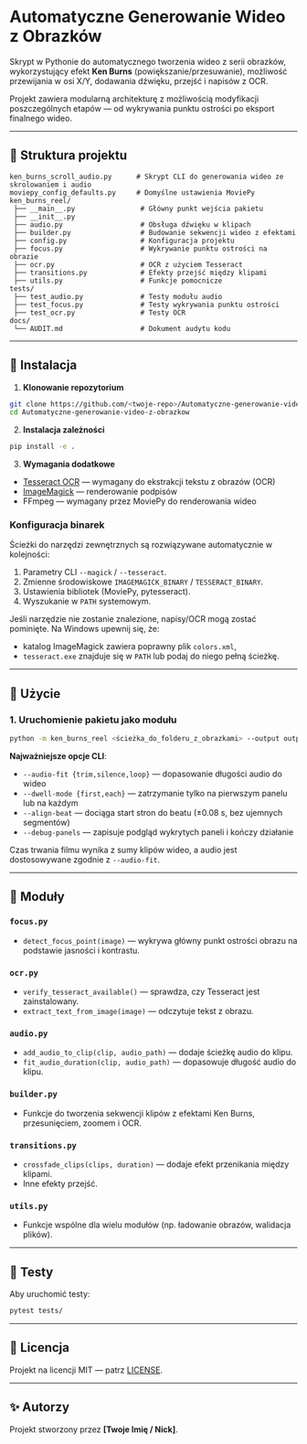 # Automatyczne Generowanie Wideo z Obrazków

Skrypt w Pythonie do automatycznego tworzenia wideo z serii obrazków, wykorzystujący efekt **Ken Burns** (powiększanie/przesuwanie), możliwość przewijania w osi X/Y, dodawania dźwięku, przejść i napisów z OCR.

Projekt zawiera modularną architekturę z możliwością modyfikacji poszczególnych etapów — od wykrywania punktu ostrości po eksport finalnego wideo.

---

## 📂 Struktura projektu

```
ken_burns_scroll_audio.py      # Skrypt CLI do generowania wideo ze skrolowaniem i audio
moviepy_config_defaults.py     # Domyślne ustawienia MoviePy
ken_burns_reel/
 ├── __main__.py                # Główny punkt wejścia pakietu
 ├── __init__.py
 ├── audio.py                   # Obsługa dźwięku w klipach
 ├── builder.py                 # Budowanie sekwencji wideo z efektami
 ├── config.py                  # Konfiguracja projektu
 ├── focus.py                   # Wykrywanie punktu ostrości na obrazie
 ├── ocr.py                     # OCR z użyciem Tesseract
 ├── transitions.py             # Efekty przejść między klipami
 ├── utils.py                   # Funkcje pomocnicze
tests/
 ├── test_audio.py              # Testy modułu audio
 ├── test_focus.py              # Testy wykrywania punktu ostrości
 ├── test_ocr.py                # Testy OCR
docs/
 └── AUDIT.md                   # Dokument audytu kodu
```

---

## 🚀 Instalacja

1. **Klonowanie repozytorium**
```bash
git clone https://github.com/<twoje-repo>/Automatyczne-generowanie-video-z-obrazkow.git
cd Automatyczne-generowanie-video-z-obrazkow
```

2. **Instalacja zależności**
```bash
pip install -e .
```

3. **Wymagania dodatkowe**
- [Tesseract OCR](https://github.com/tesseract-ocr/tesseract) — wymagany do ekstrakcji tekstu z obrazów (OCR)
- [ImageMagick](https://imagemagick.org) — renderowanie podpisów
- FFmpeg — wymagany przez MoviePy do renderowania wideo

### Konfiguracja binarek

Ścieżki do narzędzi zewnętrznych są rozwiązywane automatycznie w kolejności:

1. Parametry CLI `--magick` / `--tesseract`.
2. Zmienne środowiskowe `IMAGEMAGICK_BINARY` / `TESSERACT_BINARY`.
3. Ustawienia bibliotek (MoviePy, pytesseract).
4. Wyszukanie w `PATH` systemowym.

Jeśli narzędzie nie zostanie znalezione, napisy/OCR mogą zostać pominięte.
Na Windows upewnij się, że:

- katalog ImageMagick zawiera poprawny plik `colors.xml`,
- `tesseract.exe` znajduje się w `PATH` lub podaj do niego pełną ścieżkę.

---

## 📖 Użycie

### 1. Uruchomienie pakietu jako modułu
```bash
python -m ken_burns_reel <ścieżka_do_folderu_z_obrazkami> --output output.mp4
```

**Najważniejsze opcje CLI**:
- `--audio-fit {trim,silence,loop}` — dopasowanie długości audio do wideo
- `--dwell-mode {first,each}` — zatrzymanie tylko na pierwszym panelu lub na każdym
- `--align-beat` — dociąga start stron do beatu (±0.08 s, bez ujemnych segmentów)
- `--debug-panels` — zapisuje podgląd wykrytych paneli i kończy działanie

Czas trwania filmu wynika z sumy klipów wideo, a audio jest dostosowywane zgodnie z `--audio-fit`.

---

## 🔧 Moduły

### `focus.py`
- `detect_focus_point(image)` — wykrywa główny punkt ostrości obrazu na podstawie jasności i kontrastu.

### `ocr.py`
- `verify_tesseract_available()` — sprawdza, czy Tesseract jest zainstalowany.
- `extract_text_from_image(image)` — odczytuje tekst z obrazu.

### `audio.py`
- `add_audio_to_clip(clip, audio_path)` — dodaje ścieżkę audio do klipu.
- `fit_audio_duration(clip, audio_path)` — dopasowuje długość audio do klipu.

### `builder.py`
- Funkcje do tworzenia sekwencji klipów z efektami Ken Burns, przesunięciem, zoomem i OCR.

### `transitions.py`
- `crossfade_clips(clips, duration)` — dodaje efekt przenikania między klipami.
- Inne efekty przejść.

### `utils.py`
- Funkcje wspólne dla wielu modułów (np. ładowanie obrazów, walidacja plików).

---

## 🧪 Testy
Aby uruchomić testy:
```bash
pytest tests/
```

---

## 📜 Licencja
Projekt na licencji MIT — patrz [LICENSE](LICENSE).

---

## ✨ Autorzy
Projekt stworzony przez **[Twoje Imię / Nick]**.
